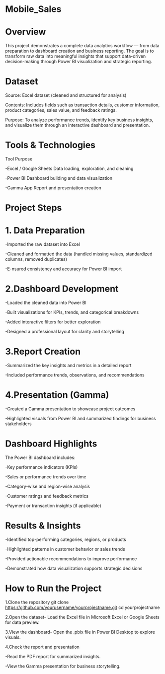 # Mobile_Sales

# Overview

This project demonstrates a complete data analytics workflow — from data preparation to dashboard creation and business reporting.
The goal is to transform raw data into meaningful insights that support data-driven decision-making through Power BI visualization and strategic reporting.

# Dataset

Source: Excel dataset (cleaned and structured for analysis)

Contents: Includes fields such as transaction details, customer information, product categories, sales value, and feedback ratings.

Purpose:
To analyze performance trends, identify key business insights, and visualize them through an interactive dashboard and presentation.

# Tools & Technologies

Tool	Purpose

-Excel / Google Sheets	Data loading, exploration, and cleaning

-Power BI	Dashboard building and data visualization

-Gamma App	Report and presentation creation

# Project Steps

# 1. Data Preparation

-Imported the raw dataset into Excel

-Cleaned and formatted the data (handled missing values, standardized columns, removed duplicates)

-E-nsured consistency and accuracy for Power BI import

# 2.Dashboard Development

-Loaded the cleaned data into Power BI

-Built visualizations for KPIs, trends, and categorical breakdowns

-Added interactive filters for better exploration

-Designed a professional layout for clarity and storytelling

# 3.Report Creation

-Summarized the key insights and metrics in a detailed report

-Included performance trends, observations, and recommendations

# 4.Presentation (Gamma)

-Created a Gamma presentation to showcase project outcomes

-Highlighted visuals from Power BI and summarized findings for business stakeholders

# Dashboard Highlights

The Power BI dashboard includes:

-Key performance indicators (KPIs)

-Sales or performance trends over time

-Category-wise and region-wise analysis

-Customer ratings and feedback metrics

-Payment or transaction insights (if applicable)

# Results & Insights

-Identified top-performing categories, regions, or products

-Highlighted patterns in customer behavior or sales trends

-Provided actionable recommendations to improve performance

-Demonstrated how data visualization supports strategic decisions

 # How to Run the Project

1.Clone the repository
git clone https://github.com/yourusername/yourprojectname.git
cd yourprojectname

2.Open the dataset-
Load the Excel file in Microsoft Excel or Google Sheets for data preview.

3.View the dashboard-
Open the .pbix file in Power BI Desktop to explore visuals.

4.Check the report and presentation

-Read the PDF report for summarized insights.

-View the Gamma presentation for business storytelling.
